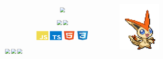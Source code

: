 

  <h1 align="center"> 

  <img align="right" alt="Oséias-Victini" whidth="100" height="150" src="./Victini.gif">
    
<img src="https://readme-typing-svg.herokuapp.com?font=Monoton&size=40&letterSpacing=3px&duration=2500&pause=500&color=E7CA91&background=C24D06B9&center=true&vCenter=true&width=900&height=100&lines=Opa%2C+j%C3%A1+nos+vimos+antes%3F;Se+n%C3%A3o%2C+prazer%2C+sou+o+Os%C3%A9ias!;Um+simples+ot%C3%A1rio+;que+gosta+de+aprender+e+criar">

    
  </h1>

  <div align="center" valign="top">

<img heigt="100em" src="https://github-readme-stats.vercel.app/api?username=Oseias-Augusto&show_icons=true&bg_color=e7ca91&title_color=000000&text_color=c24d06&icon_color=000000">

<img heigt="100em" src="https://github-readme-stats.vercel.app/api/top-langs/?username=Oseias-Augusto&show_icons=true&bg_color=e7ca91&title_color=000000&text_color=c24d06&icon_color=000000">

  </div>

<div align="center" valign="top"><br>
  <img align="center" alt="Js" height="30" width="40" src="https://raw.githubusercontent.com/devicons/devicon/master/icons/javascript/javascript-plain.svg">
  <img align="center" alt="Js" height="30" width="40" src="https://raw.githubusercontent.com/devicons/devicon/master/icons/typescript/typescript-plain.svg">
  <img align="center" alt="HTML" height="30" width="40" src="https://raw.githubusercontent.com/devicons/devicon/master/icons/html5/html5-original.svg">
  <img align="center" alt="CSS" height="30" width="40" src="https://raw.githubusercontent.com/devicons/devicon/master/icons/css3/css3-original.svg">
</div>

##

<div> 
  <a href="https://www.instagram.com/ze_augustofpm?igsh=ZGdlazBkMWhzcmVj" target="_blank"><img src="https://img.shields.io/badge/-Instagram-%23E4405F?style=for-the-badge&logo=instagram&logoColor=white" target="_blank"></a>
  <a href = "mailto: oseiasafpm@gmail.com"><img src="https://img.shields.io/badge/-Gmail-%23333?style=for-the-badge&logo=gmail&logoColor=white" target="_blank"></a>
  <a href="https://www.linkedin.com/in/os%C3%A9ias-augusto-ferreira-de-paula-melo-4a011a357?utm_source=share&utm_campaign=share_via&utm_content=profile&utm_medium=android_app" target="_blank"><img src="https://img.shields.io/badge/-LinkedIn-%230077B5?style=for-the-badge&logo=linkedin&logoColor=white" target="_blank"></a> 
</div>


